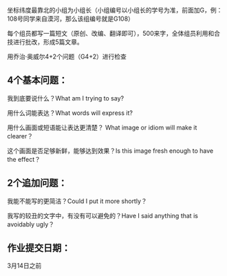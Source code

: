 坐标纬度最靠北的小组为小组长（小组编号以小组长的学号为准，前面加G，例：108号同学来自漠河，那么该组编号就是G108）

每个组员都写一篇短文（原创、改编、翻译即可），500来字，全体组员利用和合技进行批改，形成5篇文章。

用乔治·奥威尔4+2个问题（G4+2）进行检查

## 4个基本问题：

我到底要说什么？What am I trying to say?

用什么词能表达？What words will express it?

用什么画面或短语能让表达更清楚？ What image or idiom will make it clearer？

这个画面是否足够新鲜，能够达到效果？Is this image fresh enough to have the effect？

## 2个追加问题：

我能不能写的更简洁？Could I put it more shortly？

我写的较丑的文字中，有没有可以避免的？Have I said anything that is avoidably ugly？


## 作业提交日期：
3月14日之前
